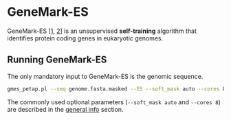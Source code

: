 # GeneMark-ES

GeneMark-ES [[1](https://academic.oup.com/nar/article/33/20/6494/1082033), [2](https://genome.cshlp.org/content/18/12/1979)] is an unsupervised **self-training** algorithm that identifies protein coding genes in eukaryotic genomes.

## Running GeneMark-ES

The only mandatory input to GeneMark-ES is the genomic sequence.

```bash
gmes_petap.pl --seq genome.fasta.masked --ES --soft_mask auto --cores 8
```

The commonly used optional parameters (`--soft_mask auto` and `--cores 8`) are described in the [general info](usage/general.md) section.
